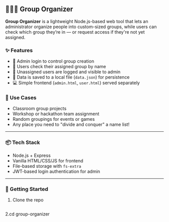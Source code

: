 ## 🧑‍🤝‍🧑 Group Organizer

**Group Organizer** is a lightweight Node.js-based web tool that lets an administrator organize people into custom-sized groups, while users can check which group they’re in — or request access if they're not yet assigned.

### ✨ Features

- 🔐 Admin login to control group creation
- 👤 Users check their assigned group by name
- 📝 Unassigned users are logged and visible to admin
- 📂 Data is saved to a local file (`data.json`) for persistence
- 💻 Simple frontend (`admin.html`, `user.html`) served separately

### 🔧 Use Cases

- Classroom group projects
- Workshop or hackathon team assignment
- Random groupings for events or games
- Any place you need to "divide and conquer" a name list!

---

### 📦 Tech Stack

- Node.js + Express
- Vanilla HTML/CSS/JS for frontend
- File-based storage with `fs-extra`
- JWT-based login authentication for admin

---

### 🚀 Getting Started

1. Clone the repo  
   ```bash git clone https://github.com/sendmetirries/group-organiser
2.cd group-organizer

